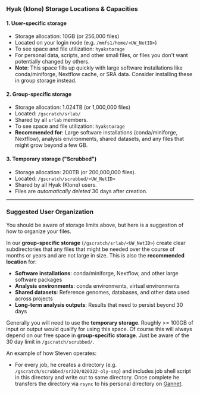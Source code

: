 ### Hyak (klone) Storage Locations & Capacities
#### 1. User-specific storage
- Storage allocation: 10GB (or 256,000 files)
- Located on your login node (e.g. `/mmfs1/home/<UW_NetID>`)
- To see space and file utilization: `hyakstorage`
- For personal data, scripts, and other small files, or files you don't want potentially changed by others.
- **Note**: This space fills up quickly with large software installations like conda/miniforge, Nextflow cache, or SRA data. Consider installing these in group storage instead.
#### 2. Group-specific storage
- Storage allocation: 1.024TB (or 1,000,000 files)
- Located: `/gscratch/srlab/`
- Shared by all `srlab` members.
- To see space and file utilization: `hyakstorage`
- **Recommended for**: Large software installations (conda/miniforge, Nextflow), analysis environments, shared datasets, and any files that might grow beyond a few GB.
#### 3. Temporary storage ("Scrubbed")
- Storage allocation: 200TB (or 200,000,000 files).
- Located: `/gscratch/scrubbed/<UW_NetID>`
- Shared by all Hyak (Klone) users.
- Files are _automatically deleted_ 30 days after creation.

---
### Suggested User Organization
You should be aware of storage limits above, but here is a suggestion of how to organize your files.

In our **group-specific storage** (`/gscratch/srlab/<UW_NetID>`) create clear subdirectories that any files that might be needed over the course of months or years and are not large in size. This is also the **recommended location** for:

- **Software installations**: conda/miniforge, Nextflow, and other large software packages
- **Analysis environments**: conda environments, virtual environments  
- **Shared datasets**: Reference genomes, databases, and other data used across projects
- **Long-term analysis outputs**: Results that need to persist beyond 30 days

Generally you will need to  use the **temporary storage**. Roughly >= 100GB of input or output would qualify for using this space. Of course this will always depend on our free space in **group-specific storage**. Just be aware of the 30 day limit in `/gscratch/scrubbed/`. 

An example of how Steven operates:

- For every job, he creates a directory (e.g. `/gscratch/scrubbed/sr320/020322-oly-snp`) and includes job shell script in this directory and write out to same directory. Once complete he transfers the directory via `rsync` to his personal directory on [Gannet](https://gannet.fish.washington.edu/seashell/).
